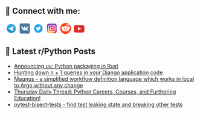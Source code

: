 ## 🔎 Connect with me:
[<img src="https://github.com/bullbesh/bullbesh/blob/main/images/Telegram.png" width="32" height="32" />](https://t.me/bullbesh)
[<img src="https://github.com/bullbesh/bullbesh/blob/main/images/VK.png" width="32" height="32" />](https://vk.com/bullbesh)
[<img src="https://github.com/bullbesh/bullbesh/blob/main/images/Twitter.png" width="32" height="32" />](https://twitter.com/bullbesh1)
[<img src="https://github.com/bullbesh/bullbesh/blob/main/images/Instagram.png" width="32" height="32" />](https://www.instagram.com/bullbesh)
[<img src="https://github.com/bullbesh/bullbesh/blob/main/images/Reddit.png" width="32" height="32" />](https://www.reddit.com/user/bullbesh)
[<img src="https://github.com/bullbesh/bullbesh/blob/main/images/YouTube.png" width="32" height="32" />](https://www.youtube.com/channel/UCtfjRs6uzgq5mfm8S06WTcg)

## 📕 Latest r/Python Posts
<!-- BLOG-POST-LIST:START -->
- [Announcing uv: Python packaging in Rust](https://www.reddit.com/r/Python/comments/1aroork/announcing_uv_python_packaging_in_rust/)
- [Hunting down n + 1 queries in your Django application code](https://www.reddit.com/r/Python/comments/1arb9zz/hunting_down_n_1_queries_in_your_django/)
- [Magnus - a simplified workflow definition language which works in local to Argo without any change](https://www.reddit.com/r/Python/comments/1ar66d5/magnus_a_simplified_workflow_definition_language/)
- [Thursday Daily Thread: Python Careers, Courses, and Furthering Education!](https://www.reddit.com/r/Python/comments/1ar1uah/thursday_daily_thread_python_careers_courses_and/)
- [pytest-bisect-tests - find test leaking state and breaking other tests](https://www.reddit.com/r/Python/comments/1aqzfqe/pytestbisecttests_find_test_leaking_state_and/)
<!-- BLOG-POST-LIST:END -->
